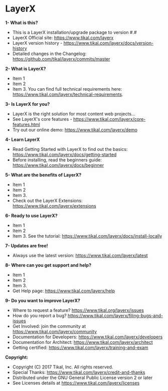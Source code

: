 # LayerX

**1- What is this?**
* This is a LayerX installation/upgrade package to version #.#
* LayerX Official site: https://www.tikal.com/layerx
* LayerX version history - https://www.tikal.com/layerx/docs/version-history
* Detailed changes in the Changelog: https://github.com/tikal/layerx/commits/master

**2- What is LayerX?**
* Item 1
* Item 2
* Item 3.
You can find full technical requirements here: https://www.tikal.com/layerx/technical-requirements.

**3- Is LayerX for you?**
* LayerX is the right solution for most content web projects...
* See LayerX's core features - https://www.tikal.com/layerx/core-features.html
* Try out our online demo: https://www.tikal.com/layerx/demo

**4- Learn LayerX**
* Read Getting Started with LayerX to find out the basics: https://www.tikal.com/layerx/docs/getting-started
* Before installing, read the beginners guide: https://www.tikal.com/layerx/docs/beginner

**5- What are the benefits of LayerX?**
* Item 1
* Item 2
* Item 3.
* Check out the LayerX Extensions: https://www.tikal.com/layerx/extensions

**6- Ready to use LayerX?**
* Item 1
* Item 2
* Item 3.
See the tutorial: https://www.tikal.com/layerx/docs/install-locally

**7- Updates are free!**
* Always use the latest version: https://www.tikal.com/layerx/latest

**8- Where can you get support and help?**
* Item 1
* Item 2
* Item 3.
* Get Help page: https://www.tikal.com/layerx/help

**9- Do you want to improve LayerX?**
* Where to request a feature? https://www.tikal.org/layerx/issues
* How do you report a bug? https://www.tikal.com/layerx/filing-bugs-and-issues
* Get Involved: join the community at https://www.tikal.com/layerx/community
* Documentation for Developers: https://www.tikal.com/layerx/developers
* Documentation for Architect: https://www.tikal.com/layerx/architect
 * Getting certified: https://www.tikal.com/layerx/training-and-exam

**Copyright:**
* Copyright (C) 2017 Tikal, Inc. All rights reserved.
* Special Thanks: https://www.tikal.com/layerx/credit-and-thanks
* Distributed under the GNU General Public License version 2 or later
* See Licenses details at https://www.tikal.com/layerx/licenses
